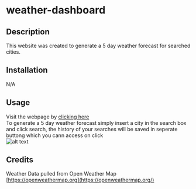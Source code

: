 # weather-dashboard
## Description
This website was created to generate a 5 day weather forecast for searched cities.

## Installation
N/A

## Usage
Visit the webpage by [clicking here](https://boomshakazulu.github.io/weather-dashboard/) <br>
To generate a 5 day weather forecast simply insert a city in the search box and click search, the history of your searches will be saved in seperate buttong which you cann access on click<br>
![alt text](https://github.com/boomshakazulu/weather-dashboard/blob/main/assets/images/weather.gif)

## Credits
Weather Data pulled from Open Weather Map
[https://openweathermap.org](https://openweathermap.org/)
